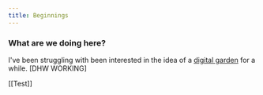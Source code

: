 ```yaml
---
title: Beginnings
---
```


### What are we doing here?

I've been struggling with 
been interested in the idea of a [digital garden](https://maggieappleton.com/garden-history) for a while. [DHW WORKING]


[[Test]]